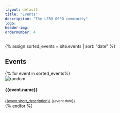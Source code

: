 ```yaml
---
layout: default
title: "Events"
description: "The LERO OSPO community"
logo:
header-img:
ordernumber: 4
---
```


{% assign sorted_events = site.events | sort: "date" %}

<section class="py-5">
  <div class="custom-container">
    <h2 class="mb-3 text-center">Events</h2>
    <!-- <p class="text-justify">
      An event is something that happens, especially when it is unusual or important. You can use events to describe
      all the things that are happening in a particular situation.
    </p> -->
  </div>
  <div class="custom-container">
    <div class="row">
      {% for event in sorted_events%}
        <div class="col-sm-12 col-md-6 col-lg-4 mb-4">
          <div class="card text-white card-has-bg click-col"
            style="background-image:url('https://source.unsplash.com/600x900/?tech,street');">
            <img class="card-img d-none" src="https://source.unsplash.com/600x900/?tech,street"alt="random">
            <div class="card-img-overlay d-flex flex-column">
              <div class="card-body">
                <h4 class="card-meta mb-2">{{event.name}}</h4>
                <small class="card-title mt-0 "><a class="text-white" href="/OSPO/{{event.url}}">{{event.short_description}}</a></small>
                <small class="text-underline"><i class="far fa-clock"></i> {{event.date}} </small>
              </div>
              <!-- <div class="card-footer">
                <div class="media">
                  <div class="media-body">
                    <h6 class="my-0 text-white d-block">Organizer</h6>
                    <small>Organiz description</small>
                  </div>
                </div>
              </div> -->
            </div>
          </div>
        </div>
      {% endfor %}
    </div>
  </div>

</section>
